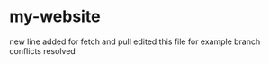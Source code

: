 # my-website
new line added for fetch and pull
edited this file for example branch
conflicts resolved
